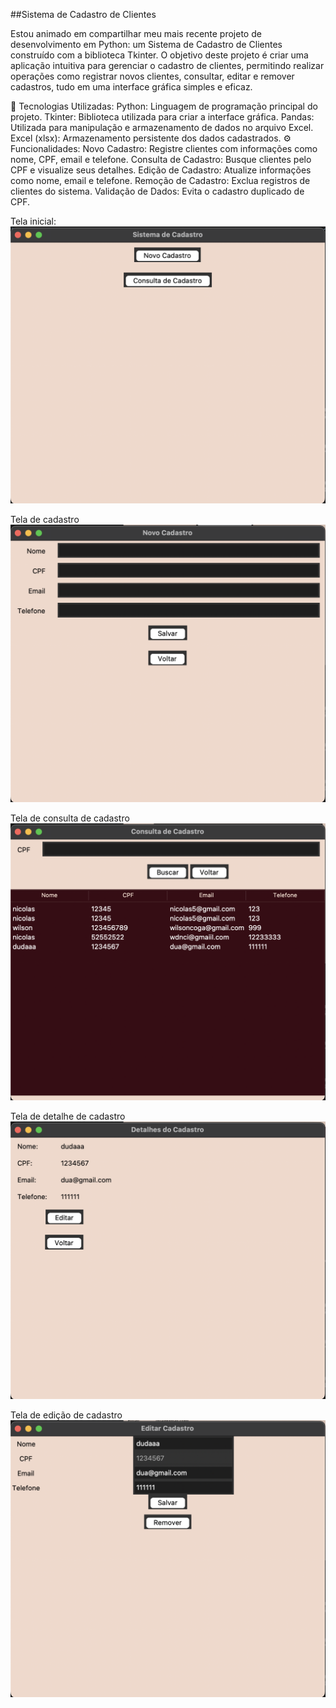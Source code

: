 
##Sistema de Cadastro de Clientes

Estou animado em compartilhar meu mais recente projeto de desenvolvimento em Python: um Sistema de Cadastro de Clientes construído com a biblioteca Tkinter. O objetivo deste projeto é criar uma aplicação intuitiva para gerenciar o cadastro de clientes, permitindo realizar operações como registrar novos clientes, consultar, editar e remover cadastros, tudo em uma interface gráfica simples e eficaz.

🔧 Tecnologias Utilizadas:
Python: Linguagem de programação principal do projeto.
Tkinter: Biblioteca utilizada para criar a interface gráfica.
Pandas: Utilizada para manipulação e armazenamento de dados no arquivo Excel.
Excel (xlsx): Armazenamento persistente dos dados cadastrados.
⚙️ Funcionalidades:
Novo Cadastro: Registre clientes com informações como nome, CPF, email e telefone.
Consulta de Cadastro: Busque clientes pelo CPF e visualize seus detalhes.
Edição de Cadastro: Atualize informações como nome, email e telefone.
Remoção de Cadastro: Exclua registros de clientes do sistema.
Validação de Dados: Evita o cadastro duplicado de CPF.

Tela inicial:
![main](inicio.png)

Tela de cadastro
![Tela de cadastro](cadastro.png)

Tela de consulta de cadastro
![Tela de consulta de cadastro](consulta.png)

Tela de detalhe de cadastro
![Tela de consulta de cadastro](detalhe.png)

Tela de edição de cadastro
![Tela de consulta de cadastro](edicao.png)

